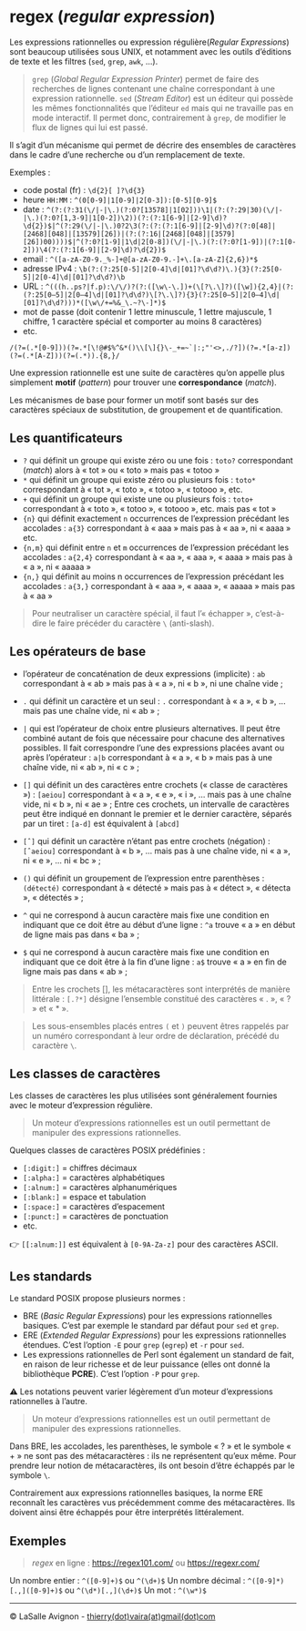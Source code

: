 # regex (_regular expression_)

Les expressions rationnelles ou expression régulière(_Regular Expressions_) sont beaucoup utilisées sous UNIX, et notamment avec les outils d’éditions de texte
et les filtres (`sed`, `grep`, `awk`, ...).

> `grep` (_Global Regular Expression Printer_) permet de faire des recherches de lignes contenant une chaîne correspondant à une expression rationnelle. `sed` (_Stream Editor_) est un éditeur qui possède les mêmes fonctionnalités que l’éditeur `ed` mais qui ne travaille pas en mode interactif. Il permet donc, contrairement à `grep`, de modifier le flux de lignes qui lui est passé.

Il s’agit d’un mécanisme qui permet de décrire des ensembles de caractères dans le cadre d’une recherche ou d’un remplacement de texte.

Exemples :

- code postal (fr) : `\d{2}[ ]?\d{3}`
- heure `HH:MM` : `^(0[0-9]|1[0-9]|2[0-3]):[0-5][0-9]$`
- date : `^(?:(?:31(\/|-|\.)(?:0?[13578]|1[02]))\1|(?:(?:29|30)(\/|-|\.)(?:0?[1,3-9]|1[0-2])\2))(?:(?:1[6-9]|[2-9]\d)?\d{2})$|^(?:29(\/|-|\.)0?2\3(?:(?:(?:1[6-9]|[2-9]\d)?(?:0[48]|[2468][048]|[13579][26])|(?:(?:16|[2468][048]|[3579][26])00))))$|^(?:0?[1-9]|1\d|2[0-8])(\/|-|\.)(?:(?:0?[1-9])|(?:1[0-2]))\4(?:(?:1[6-9]|[2-9]\d)?\d{2})$`
- email : `^([a-zA-Z0-9._%-]+@[a-zA-Z0-9.-]+\.[a-zA-Z]{2,6})*$`
- adresse IPv4 : `\b(?:(?:25[0-5]|2[0-4]\d|[01]?\d\d?)\.){3}(?:25[0-5]|2[0-4]\d|[01]?\d\d?)\b`
- URL : `^(((h..ps?|f.p):\/\/)?(?:([\w\-\.])+(\[?\.\]?)([\w]){2,4}|(?:(?:25[0–5]|2[0–4]\d|[01]?\d\d?)\[?\.\]?){3}(?:25[0–5]|2[0–4]\d|[01]?\d\d?)))*([\w\/+=%&_\.~?\-]*)$`
- mot de passe (doit contenir 1 lettre minuscule, 1 lettre majuscule, 1 chiffre, 1 caractère spécial et comporter au moins 8 caractères)
- etc.

```
/(?=(.*[0-9]))(?=.*[\!@#$%^&*()\\[\]{}\-_+=~`|:;"'<>,./?])(?=.*[a-z])(?=(.*[A-Z]))(?=(.*)).{8,}/
```


Une expression rationnelle est une suite de caractères qu’on appelle plus simplement **motif** (_pattern_) pour trouver une **correspondance** (_match_).

Les mécanismes de base pour former un motif sont basés sur des caractères spéciaux de substitution, de groupement et de quantification.

## Les quantificateurs

- `?` qui définit un groupe qui existe zéro ou une fois : `toto?` correspondant (_match_) alors à « tot » ou « toto » mais pas « totoo
»
- `*` qui définit un groupe qui existe zéro ou plusieurs fois : `toto*` correspondant à « tot », « toto », « totoo », « totooo », etc.
- `+` qui définit un groupe qui existe une ou plusieurs fois : `toto+` correspondant à « toto », « totoo », « totooo », etc. mais pas « tot »
- `{n}` qui définit exactement `n` occurrences de l’expression précédant les accolades : `a{3}` correspondant à « aaa » mais pas à « aa », ni « aaaa » etc.
- `{n,m}` qui définit entre `n` et `m` occurrences de l’expression précédant les accolades : `a{2,4}` correspondant à « aa », « aaa », « aaaa » mais pas à « a », ni « aaaaa »
- `{n,}` qui définit au moins n occurrences de l’expression précédant les accolades : `a{3,}` correspondant à « aaa », « aaaa », « aaaaa » mais pas à « aa »

> Pour neutraliser un caractère spécial, il faut l’« échapper », c’est-à-dire le faire précéder du caractère `\` (anti-slash).

## Les opérateurs de base

- l’opérateur de concaténation de deux expressions (implicite) : `ab` correspondant à « ab » mais pas à « a », ni « b », ni une chaîne vide ;
- `.` qui définit un caractère et un seul : `.` correspondant à « a », « b », ... mais pas une chaîne vide, ni « ab » ;
- `|` qui est l’opérateur de choix entre plusieurs alternatives. Il peut être combiné autant de fois que nécessaire pour chacune des alternatives possibles. Il fait correspondre l’une des expressions placées avant ou après l’opérateur : `a|b` correspondant à « a », « b » mais pas à une chaîne vide, ni « ab », ni « c » ;
- `[]` qui définit un des caractères entre crochets (« classe de caractères ») : `[aeiou]` correspondant à « a », « e », « i », ... mais pas à une chaîne vide, ni « b », ni « ae » ; Entre ces crochets, un intervalle de caractères peut être indiqué en donnant le premier et le dernier caractère, séparés par un tiret : `[a-d]` est équivalent à `[abcd]` 
- `[ˆ]` qui définit un caractère n’étant pas entre crochets (négation) : `[ˆaeiou]` correspondant à « b », ... mais pas à une chaîne vide, ni « a », ni « e », ... ni « bc » ;
- `()` qui définit un groupement de l’expression entre parenthèses : `(détecté)` correspondant à « détecté » mais pas à « détect », « détecta », « détectés » ;

- `^` qui ne correspond à aucun caractère mais fixe une condition en indiquant que ce doit être au début d’une ligne : `^a` trouve « a » en début de ligne mais pas dans « ba » ;
- `$` qui ne correspond à aucun caractère mais fixe une condition en indiquant que ce doit être à la fin d’une ligne : `a$` trouve « a » en fin de ligne mais pas dans « ab » ;

> Entre les crochets [], les métacaractères sont interprétés de manière littérale : `[.?*]` désigne l’ensemble constitué des caractères « . », « ? » et « * ».

> Les sous-ensembles placés entres `(` et `)` peuvent êtres rappelés par un numéro correspondant à leur ordre de déclaration, précédé du caractère `\`.

## Les classes de caractères

Les classes de caractères les plus utilisées sont généralement fournies avec le moteur d’expression régulière.

> Un moteur d’expressions rationnelles est un outil permettant de manipuler des expressions rationnelles.

Quelques classes de caractères POSIX prédéfinies :

- `[:digit:]` = chiffres décimaux
- `[:alpha:]` = caractères alphabétiques
- `[:alnum:]` = caractères alphanumériques
- `[:blank:]` = espace et tabulation
- `[:space:]` = caractères d’espacement
- `[:punct:]` = caractères de ponctuation
- etc.

:point_right: `[[:alnum:]]` est équivalent à `[0-9A-Za-z]` pour des caractères ASCII.

## Les standards

Le standard POSIX propose plusieurs normes :

- BRE (_Basic Regular Expressions_) pour les expressions rationnelles basiques. C’est par exemple le standard par défaut pour `sed` et `grep`.
- ERE (_Extended Regular Expressions_) pour les expressions rationnelles étendues. C’est l’option `-E` pour `grep` (`egrep`) et `-r` pour `sed`.
- Les expressions rationnelles de Perl sont également un standard de fait, en raison de leur richesse et de leur puissance (elles ont donné la bibliothèque **PCRE**). C’est l’option `-P` pour `grep`.

:warning: Les notations peuvent varier légèrement d’un moteur d’expressions rationnelles à l’autre.

> Un moteur d’expressions rationnelles est un outil permettant de manipuler des expressions rationnelles.

Dans BRE, les accolades, les parenthèses, le symbole « ? » et le symbole « + » ne sont pas des métacaractères : ils ne représentent qu’eux même. Pour prendre leur notion de métacaractères, ils ont besoin d’être échappés par le symbole `\`.

Contrairement aux expressions rationnelles basiques, la norme ERE reconnaît les caractères vus précédemment comme des métacaractères. Ils doivent ainsi être échappés pour être interprétés littéralement.

## Exemples

> _regex_ en ligne : https://regex101.com/ ou https://regexr.com/

Un nombre entier : `^([0-9]+)$` ou `^(\d+)$`
Un nombre décimal : `^([0-9]*)[.,]([0-9]+)$` ou `^(\d*)[.,](\d+)$`
Un mot : `^(\w*)$`

---
©️ LaSalle Avignon - [thierry(dot)vaira(at)gmail(dot)com](thierry.vaira@gmail.com)
